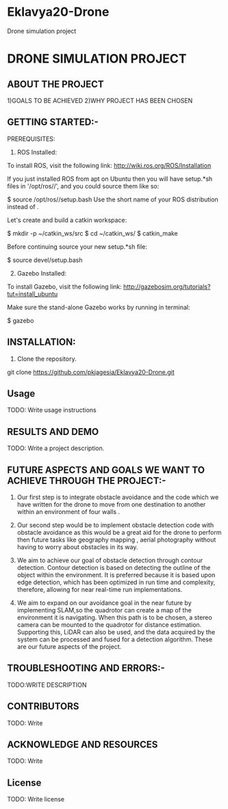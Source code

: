 # Eklavya20-Drone
Drone simulation project
# DRONE SIMULATION PROJECT
##  ABOUT THE PROJECT
   1)GOALS TO BE ACHIEVED
   2)WHY PROJECT HAS BEEN CHOSEN
 ##  GETTING STARTED:-
 
 PREREQUISITES:
 
 1. ROS Installed:
 
 To install ROS, visit the following link: http://wiki.ros.org/ROS/Installation 
 
 If you just installed ROS from apt on Ubuntu then you will have setup.*sh files in '/opt/ros/<distro>/', and you could source them like so:
   
 $ source /opt/ros/<distro>/setup.bash
 Use the short name of your ROS distribution instead of <distro>.
  
 Let's create and build a catkin workspace:
 
 $ mkdir -p ~/catkin_ws/src
 $ cd ~/catkin_ws/
 $ catkin_make 
 
 Before continuing source your new setup.*sh file:
 
 $ source devel/setup.bash
 
 2. Gazebo Installed:
 
 To install Gazebo, visit the following link: http://gazebosim.org/tutorials?tut=install_ubuntu 
 
 Make sure the stand-alone Gazebo works by running in terminal:
 
 $ gazebo
 
## INSTALLATION:
 
1. Clone the repository.

git clone https://github.com/pkjagesia/Eklavya20-Drone.git 

## Usage
TODO: Write usage instructions
##   RESULTS AND DEMO
TODO: Write a project description.
## FUTURE ASPECTS AND GOALS WE WANT TO ACHIEVE THROUGH THE PROJECT:-
1. Our first step is to integrate obstacle avoidance and the code which we have written 
for the drone to move from one destination to another within an environment of four walls .

 2. Our second step would be to implement obstacle detection code with obstacle avoidance as 
this would be a great aid for the drone to perform then future tasks like geography mapping  ,
aerial photography without having to worry about obstacles in its way.

3. We aim to achieve our goal of obstacle detection through contour detection.
Contour detection is based on detecting the outline of the object within the environment. It is preferred because it is based upon edge detection, which has been optimized in run time and complexity, therefore, allowing for near real-time run implementations.

4. We aim to expand on our avoidance goal in the near future by implementing SLAM,so the quadrotor can create a map of the environment it is navigating. When this path is to be chosen, a stereo camera can be mounted to the quadrotor for distance estimation. Supporting this, LiDAR can also be used, and the data acquired by the system can be processed and fused for a detection algorithm.
These are our future aspects of the project.

## TROUBLESHOOTING AND ERRORS:-
TODO:WRITE DESCRIPTION
## CONTRIBUTORS
TODO: Write
## ACKNOWLEDGE AND RESOURCES
TODO: Write 
## License
TODO: Write license
